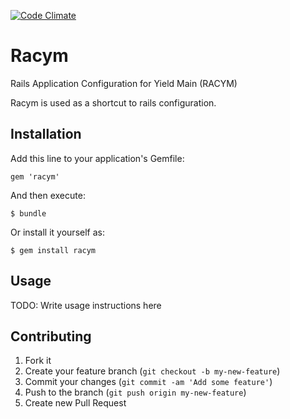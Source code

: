 [![Code Climate](https://codeclimate.com/repos/5201496e13d63737fe02ef40/badges/f0725a19d7b49faabf75/gpa.png)](https://codeclimate.com/repos/5201496e13d63737fe02ef40/feed)
# Racym

Rails Application Configuration for Yield Main (RACYM)

Racym is used as a shortcut to rails configuration.

## Installation

Add this line to your application's Gemfile:

    gem 'racym'

And then execute:

    $ bundle

Or install it yourself as:

    $ gem install racym

## Usage

TODO: Write usage instructions here

## Contributing

1. Fork it
2. Create your feature branch (`git checkout -b my-new-feature`)
3. Commit your changes (`git commit -am 'Add some feature'`)
4. Push to the branch (`git push origin my-new-feature`)
5. Create new Pull Request
